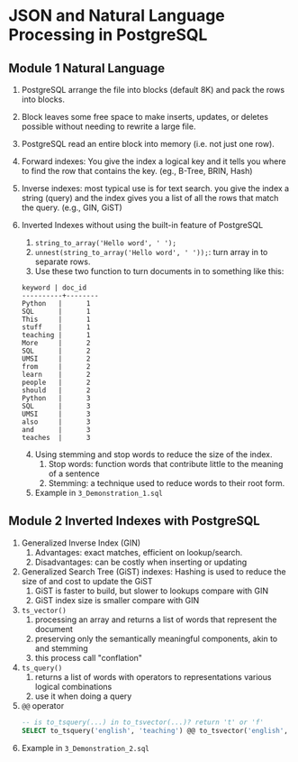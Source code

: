# JSON and Natural Language Processing in PostgreSQL
## Module 1 Natural Language
1. PostgreSQL arrange the file into blocks (default 8K) and pack the rows into blocks.
2. Block leaves some free space to make inserts, updates, or deletes possible without needing to rewrite a large file.
3. PostgreSQL read an entire block into memory (i.e. not just one row).

4. Forward indexes: You give the index a logical key and it tells you where to find the row that contains the key. (eg., B-Tree, BRIN, Hash)
5. Inverse indexes: most typical use is for text search. you give the index a string (query) and the index gives you a list of all the rows that match the query. (e.g., GIN, GiST)

6. Inverted Indexes without using the built-in feature of PostgreSQL
    1. `string_to_array('Hello word', ' ');`
    2. `unnest(string_to_array('Hello word', ' '));`: turn array in to separate rows.
    3. Use these two function to turn documents in to something like this:
    ```
    keyword | doc_id
    ----------+--------
    Python   |      1
    SQL      |      1
    This     |      1
    stuff    |      1
    teaching |      1
    More     |      2
    SQL      |      2
    UMSI     |      2
    from     |      2
    learn    |      2
    people   |      2
    should   |      2
    Python   |      3
    SQL      |      3
    UMSI     |      3
    also     |      3
    and      |      3
    teaches  |      3
    ```
    4. Using stemming and stop words to reduce the size of the index.
        1. Stop words: function words that contribute little to the meaning of a sentence
        2. Stemming: a technique used to reduce words to their root form.
    5. Example in `3_Demonstration_1.sql`

## Module 2 Inverted Indexes with PostgreSQL
1. Generalized Inverse Index (GIN)
    1. Advantages: exact matches, efficient on lookup/search. 
    2. Disadvantages: can be costly when inserting or updating
2. Generalized Search Tree (GiST) indexes: Hashing is used to reduce the size of and cost to update the GiST
    1. GiST is faster to build, but slower to lookups compare with GIN
    2. GiST index size is smaller compare with GIN
3. `ts_vector()`
    1. processing an array and returns a list of words that represent the document
    2. preserving only the semantically meaningful components, akin to and stemming
    3. this process call "conflation"
4. `ts_query()`
    1. returns a list of words with operators to representations various logical combinations
    2. use it when doing a query
5. `@@` operator
    ```sql
    -- is to_tsquery(...) in to_tsvector(...)? return 't' or 'f'
    SELECT to_tsquery('english', 'teaching') @@ to_tsvector('english', 'UMSI also teaches Python and also SQL');
    ```
6. Example in `3_Demonstration_2.sql`